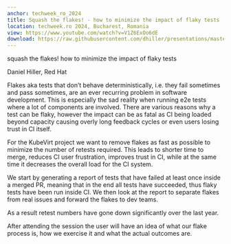 ```yaml
---
anchor: techweek_ro_2024
title: Squash the flakes! - how to minimize the impact of flaky tests
location: techweek.ro 2024, Bucharest, Romania
view: https://www.youtube.com/watch?v=V1Z6ExOo6dE
download: https://raw.githubusercontent.com/dhiller/presentations/master/2024-bucharest-tech-week/slides.pdf
---
```



squash the flakes!
how to minimize the impact of flaky tests

Daniel Hiller, Red Hat

Flakes aka tests that don’t behave deterministically, i.e. they fail sometimes and pass sometimes, are an ever recurring problem in software development. This is especially the sad reality when running e2e tests where a lot of components are involved. There are various reasons why a test can be flaky, however the impact can be as fatal as CI being loaded beyond capacity causing overly long feedback cycles or even users losing trust in CI itself.

For the KubeVirt project we want to remove flakes as fast as possible to minimize the number of retests required. This leads to shorter time to merge, reduces CI user frustration, improves trust in CI, while at the same time it decreases the overall load for the CI system.

We start by generating a report of tests that have failed at least once inside a merged PR, meaning that in the end all tests have succeeded, thus flaky tests have been run inside CI. We then look at the report to separate flakes from real issues and forward the flakes to dev teams.

As a result retest numbers have gone down significantly over the last year.

After attending the session the user will have an idea of what our flake process is, how we exercise it and what the actual outcomes are.
